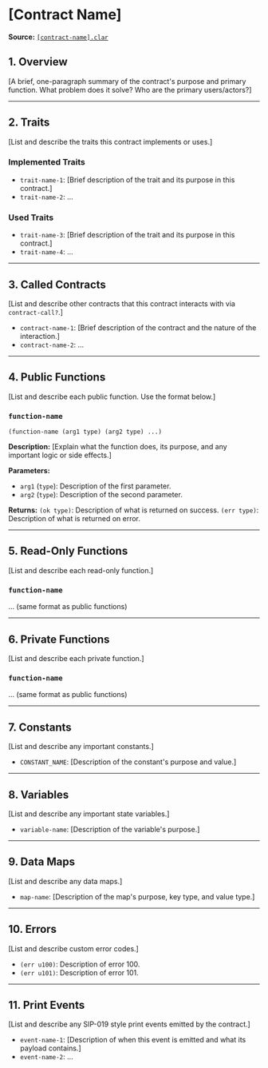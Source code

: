 # [Contract Name]

**Source:** [`[contract-name].clar`](../contracts/[path/to/contract.clar])

## 1. Overview

[A brief, one-paragraph summary of the contract's purpose and primary function. What problem does it solve? Who are the primary users/actors?]

---

## 2. Traits

[List and describe the traits this contract implements or uses.]

### Implemented Traits
- `trait-name-1`: [Brief description of the trait and its purpose in this contract.]
- `trait-name-2`: ...

### Used Traits
- `trait-name-3`: [Brief description of the trait and its purpose in this contract.]
- `trait-name-4`: ...

---

## 3. Called Contracts

[List and describe other contracts that this contract interacts with via `contract-call?`.]

- `contract-name-1`: [Brief description of the contract and the nature of the interaction.]
- `contract-name-2`: ...

---

## 4. Public Functions

[List and describe each public function. Use the format below.]

### `function-name`

`(function-name (arg1 type) (arg2 type) ...)`

**Description:**
[Explain what the function does, its purpose, and any important logic or side effects.]

**Parameters:**
- `arg1` (`type`): Description of the first parameter.
- `arg2` (`type`): Description of the second parameter.

**Returns:**
`(ok type)`: Description of what is returned on success.
`(err type)`: Description of what is returned on error.

---

## 5. Read-Only Functions

[List and describe each read-only function.]

### `function-name`

... (same format as public functions)

---

## 6. Private Functions

[List and describe each private function.]

### `function-name`

... (same format as public functions)

---

## 7. Constants

[List and describe any important constants.]

- `CONSTANT_NAME`: [Description of the constant's purpose and value.]

---

## 8. Variables

[List and describe any important state variables.]

- `variable-name`: [Description of the variable's purpose.]

---

## 9. Data Maps

[List and describe any data maps.]

- `map-name`: [Description of the map's purpose, key type, and value type.]

---

## 10. Errors

[List and describe custom error codes.]

- `(err u100)`: Description of error 100.
- `(err u101)`: Description of error 101.

---

## 11. Print Events

[List and describe any SIP-019 style print events emitted by the contract.]

- `event-name-1`: [Description of when this event is emitted and what its payload contains.]
- `event-name-2`: ...
